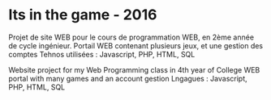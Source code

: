 # Its in the game - 2016

Projet de site WEB pour le cours de programmation WEB, en 2ème année de cycle ingénieur.
Portail WEB contenant plusieurs jeux, et une gestion des comptes
Tehnos utilisées : Javascript, PHP, HTML, SQL

Website project for my Web Programming class in 4th year of College
WEB portal with many games and an account gestion
Lngagues : Javascript, PHP, HTML, SQL
